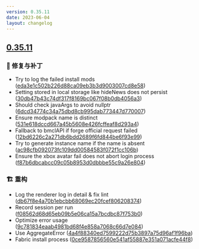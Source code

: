```yaml
---
version: 0.35.11
date: 2023-06-04
layout: changelog
---
```

## [0.35.11](#0.35.11)
### 🐛 修复与补丁

- Try to log the failed install mods ([eda3e1c502b226d88ca09eb3b3d9003007cd8e58](https://github.com/Voxelum/x-minecraft-launcher/commit/eda3e1c502b226d88ca09eb3b3d9003007cd8e58))
- Setting stored in local storage like hideNews does not persist ([30db47b43c74df317f8169bc067f08b0db4056a3](https://github.com/Voxelum/x-minecraft-launcher/commit/30db47b43c74df317f8169bc067f08b0db4056a3))
- Should check javaArgs to avoid nullptr ([6dcd34774c34a75dbd8cb995dab773447d770007](https://github.com/Voxelum/x-minecraft-launcher/commit/6dcd34774c34a75dbd8cb995dab773447d770007))
- Ensure modpack name is distinct ([531e618dccd667a45b5608e426fcffeaf8d293a4](https://github.com/Voxelum/x-minecraft-launcher/commit/531e618dccd667a45b5608e426fcffeaf8d293a4))
- Fallback to bmclAPI if forge official request failed ([12bd6226c2a271db6bdd2689f6fd844be6f93e99](https://github.com/Voxelum/x-minecraft-launcher/commit/12bd6226c2a271db6bdd2689f6fd844be6f93e99))
- Try to generate instance name if the name is absent ([ac98cfb092073fc109dd00584583f072f1cc106b](https://github.com/Voxelum/x-minecraft-launcher/commit/ac98cfb092073fc109dd00584583f072f1cc106b))
- Ensure the xbox avatar fail does not abort login process ([f87b6dbcabcc09c05b8953d0dbbbe55c9a26e804](https://github.com/Voxelum/x-minecraft-launcher/commit/f87b6dbcabcc09c05b8953d0dbbbe55c9a26e804))
### 🏗️ 重构

- Log the renderer log in detail & fix lint ([db67f8e4a70b1ebcbb68069ec20fcef806208374](https://github.com/Voxelum/x-minecraft-launcher/commit/db67f8e4a70b1ebcbb68069ec20fcef806208374))
- Record session per run ([f08562d68d65eb09b5e06ca15a7bcdbc87f753b0](https://github.com/Voxelum/x-minecraft-launcher/commit/f08562d68d65eb09b5e06ca15a7bcdbc87f753b0))
- Optimize error usage ([9c781834eaab4981bd68f4e858a7068c66d7e084](https://github.com/Voxelum/x-minecraft-launcher/commit/9c781834eaab4981bd68f4e858a7068c66d7e084))
- Use AggregateError ([4a4f88340ed7599222d75b3897a75d96af1f96ba](https://github.com/Voxelum/x-minecraft-launcher/commit/4a4f88340ed7599222d75b3897a75d96af1f96ba))
- Fabric install process ([0ce9587856560e541af55887e351a071acfe44f8](https://github.com/Voxelum/x-minecraft-launcher/commit/0ce9587856560e541af55887e351a071acfe44f8))
